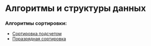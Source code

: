 # Алгоритмы и структуры данных

### Алгоритмы сортировки:

* [Сортировка подсчетом](counting-sort)
* [Поразрядная сортировка](radix-sort)